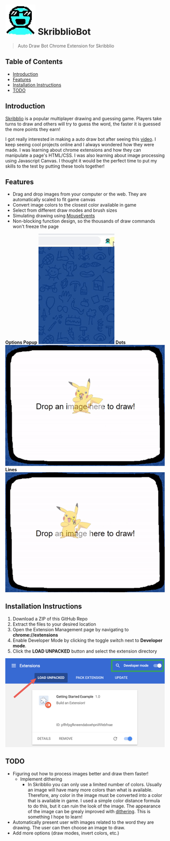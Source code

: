 # ![logo](/images/icon_96(original)/1.png) SkribblioBot
> Auto Draw Bot Chrome Extension for Skribblio

## Table of Contents
* [Introduction](#introduction)
* [Features](#features)
* [Installation Instructions](#install-instructions)
* [TODO](#todo)

<a name="introduction"></a>
## Introduction
[Skribblio](http://skribbl.io) is a popular multiplayer drawing and guessing game. Players take turns to draw and others will try to guess the word, the faster it is guessed the more points they earn!

I got really interested in making a auto draw bot after seeing this [video](https://www.youtube.com/watch?v=fGMWWyGzRbk). I keep seeing cool projects online and I always wondered how they were made. I was learning about chrome extensions and how they can manipulate a page's HTML/CSS. I was also learning about image processing using Javascript Canvas. I thought it would be the perfect time to put my skills to the test by putting these tools together!

<a name="features"></a>
## Features
* Drag and drop images from your computer or the web. They are automatically scaled to fit game canvas
* Convert image colors to the closest color available in game
* Select from different draw modes and brush sizes
* Simulating drawing using [MouseEvents](https://developer.mozilla.org/en-US/docs/Web/API/MouseEvent)
* Non-blocking function design, so the thousands of draw commands won't freeze the page

**Options Popup**
![Options Popup](/images/readme/options_popup.gif)
**Dots**
![Drawing Dots](/images/readme/draw_dots.gif)
**Lines**
![Drawing Lines](/images/readme/draw_lines.gif)

<a name="install-instructions"></a>
## Installation Instructions
1. Download a ZIP of this GitHub Repo
1. Extract the files to your desired location
1. Open the Extension Management page by navigating to **chrome://extensions**
1. Enable Developer Mode by clicking the toggle switch next to **Developer mode**. 
1. Click the **LOAD UNPACKED** button and select the extension directory

![Installation Guide](/images/readme/install_guide.png)

<a name="todo"></a>
## TODO
* Figuring out how to process images better and draw them faster!
    * Implement dithering
        * In Skribblio you can only use a limited number of colors. Usually an image will have many more colors than what is available. Therefore, any color in the image must be converted into a color that is available in game. I used a simple color distance formula to do this, but it can ruin the look of the image. The appearance of the image can be grealy improved with [dithering](https://www.cyotek.com/blog/an-introduction-to-dithering-images). This is something I hope to learn!
* Automatically present user with images related to the word they are drawing. The user can then choose an image to draw.
* Add more options (draw modes, invert colors, etc.)
